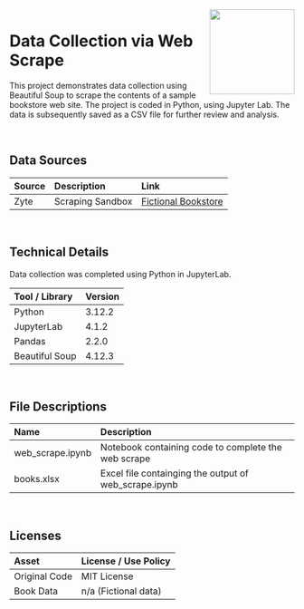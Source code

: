 <img align="right" height="150" src="https://user-images.githubusercontent.com/107127279/233161463-b4e5627d-1258-4050-80d2-d83a2abd50e7.png">

# Data Collection via Web Scrape
This project demonstrates data collection using Beautiful Soup to scrape the contents of a sample bookstore web site. The project is coded in Python, using Jupyter Lab. The data is subsequently saved as a CSV file for further review and analysis.

</br> 

## Data Sources

| Source                                 | Description            | Link                                                                    |
| :------------------------------------- | :--------------------- | :---------------------------------------------------------------------- |
| Zyte                                   | Scraping Sandbox       | [Fictional Bookstore](https://books.toscrape.com)                       |

</br> 

## Technical Details
Data collection was completed using Python in JupyterLab. <br/>


| Tool / Library    | Version |
| :---------------  | :------ |
| Python            | 3.12.2  |
| JupyterLab        | 4.1.2   |
| Pandas            | 2.2.0   |
| Beautiful Soup    | 4.12.3  |

</br> 

## File Descriptions

| Name                                       | Description                                                                    |
| :----------------------------------------- | :----------------------------------------------------------------------------- |
| web_scrape.ipynb                           | Notebook containing code to complete the web scrape                            |
| books.xlsx                                 | Excel file containging the output of web_scrape.ipynb                          |


</br>

## Licenses

| Asset                                    | License / Use Policy         |
| :--------------------------------------- | :--------------------------- |
| Original Code                            | MIT License                  |
| Book Data                                | n/a (Fictional data)         |

